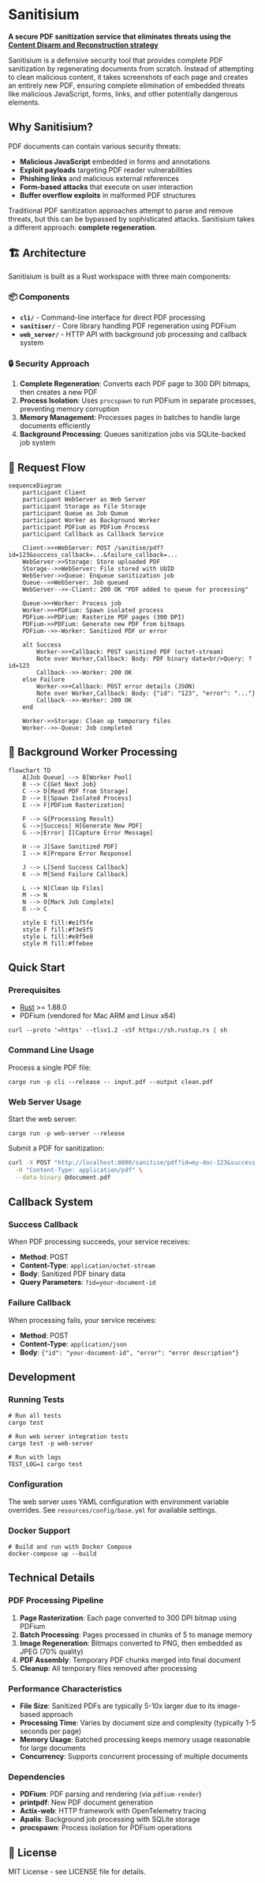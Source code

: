 # Sanitisium

**A secure PDF sanitization service that eliminates threats using the [Content Disarm and Reconstruction strategy](https://en.wikipedia.org/wiki/Content_Disarm_%26_Reconstruction)**

Sanitisium is a defensive security tool that provides complete PDF sanitization by regenerating documents from scratch. Instead of attempting to clean malicious content, it takes screenshots of each page and creates an entirely new PDF, ensuring complete elimination of embedded threats like malicious JavaScript, forms, links, and other potentially dangerous elements.

## Why Sanitisium?

PDF documents can contain various security threats:
- **Malicious JavaScript** embedded in forms and annotations
- **Exploit payloads** targeting PDF reader vulnerabilities  
- **Phishing links** and malicious external references
- **Form-based attacks** that execute on user interaction
- **Buffer overflow exploits** in malformed PDF structures

Traditional PDF sanitization approaches attempt to parse and remove threats, but this can be bypassed by sophisticated attacks. Sanitisium takes a different approach: **complete regeneration**.

## 🏗️ Architecture

Sanitisium is built as a Rust workspace with three main components:

### 📦 Components

- **`cli/`** - Command-line interface for direct PDF processing
- **`sanitiser/`** - Core library handling PDF regeneration using PDFium
- **`web_server/`** - HTTP API with background job processing and callback system

### 🔒 Security Approach

1. **Complete Regeneration**: Converts each PDF page to 300 DPI bitmaps, then creates a new PDF
2. **Process Isolation**: Uses `procspawn` to run PDFium in separate processes, preventing memory corruption
3. **Memory Management**: Processes pages in batches to handle large documents efficiently
4. **Background Processing**: Queues sanitization jobs via SQLite-backed job system

## 🌊 Request Flow

```mermaid
sequenceDiagram
    participant Client
    participant WebServer as Web Server
    participant Storage as File Storage
    participant Queue as Job Queue
    participant Worker as Background Worker
    participant PDFium as PDFium Process
    participant Callback as Callback Service

    Client->>+WebServer: POST /sanitise/pdf?id=123&success_callback=...&failure_callback=...
    WebServer->>Storage: Store uploaded PDF
    Storage-->>WebServer: File stored with UUID
    WebServer->>Queue: Enqueue sanitization job
    Queue-->>WebServer: Job queued
    WebServer-->>-Client: 200 OK "PDF added to queue for processing"

    Queue->>+Worker: Process job
    Worker->>+PDFium: Spawn isolated process
    PDFium->>PDFium: Rasterize PDF pages (300 DPI)
    PDFium->>PDFium: Generate new PDF from bitmaps
    PDFium-->>-Worker: Sanitized PDF or error
    
    alt Success
        Worker->>+Callback: POST sanitized PDF (octet-stream)
        Note over Worker,Callback: Body: PDF binary data<br/>Query: ?id=123
        Callback-->>-Worker: 200 OK
    else Failure
        Worker->>+Callback: POST error details (JSON)
        Note over Worker,Callback: Body: {"id": "123", "error": "..."}
        Callback-->>-Worker: 200 OK
    end
    
    Worker->>Storage: Clean up temporary files
    Worker-->>-Queue: Job completed
```

## 🔄 Background Worker Processing

```mermaid
flowchart TD
    A[Job Queue] --> B[Worker Pool]
    B --> C{Get Next Job}
    C --> D[Read PDF from Storage]
    D --> E[Spawn Isolated Process]
    E --> F[PDFium Rasterization]
    
    F --> G{Processing Result}
    G -->|Success| H[Generate New PDF]
    G -->|Error| I[Capture Error Message]
    
    H --> J[Save Sanitized PDF]
    I --> K[Prepare Error Response]
    
    J --> L[Send Success Callback]
    K --> M[Send Failure Callback]
    
    L --> N[Clean Up Files]
    M --> N
    N --> O[Mark Job Complete]
    O --> C
    
    style E fill:#e1f5fe
    style F fill:#f3e5f5
    style L fill:#e8f5e8
    style M fill:#ffebee
```

## Quick Start

### Prerequisites

- [Rust](https://www.rust-lang.org/) >= 1.88.0
- PDFium (vendored for Mac ARM and Linux x64)

```shell
curl --proto '=https' --tlsv1.2 -sSf https://sh.rustup.rs | sh
```

### Command Line Usage

Process a single PDF file:

```shell
cargo run -p cli --release -- input.pdf --output clean.pdf
```

### Web Server Usage

Start the web server:

```shell
cargo run -p web-server --release
```

Submit a PDF for sanitization:

```bash
curl -X POST "http://localhost:8000/sanitise/pdf?id=my-doc-123&success_callback_url=https://my-service.com/success&failure_callback_url=https://my-service.com/failure" \
  -H "Content-Type: application/pdf" \
  --data-binary @document.pdf
```

## Callback System

### Success Callback
When PDF processing succeeds, your service receives:
- **Method**: POST
- **Content-Type**: `application/octet-stream`
- **Body**: Sanitized PDF binary data
- **Query Parameters**: `?id=your-document-id`

### Failure Callback
When processing fails, your service receives:
- **Method**: POST  
- **Content-Type**: `application/json`
- **Body**: `{"id": "your-document-id", "error": "error description"}`

## Development

### Running Tests

```shell
# Run all tests
cargo test

# Run web server integration tests
cargo test -p web-server

# Run with logs
TEST_LOG=1 cargo test
```

### Configuration

The web server uses YAML configuration with environment variable overrides. See `resources/config/base.yml` for available settings.

### Docker Support

```shell
# Build and run with Docker Compose
docker-compose up --build
```

## Technical Details

### PDF Processing Pipeline

1. **Page Rasterization**: Each page converted to 300 DPI bitmap using PDFium
2. **Batch Processing**: Pages processed in chunks of 5 to manage memory
3. **Image Regeneration**: Bitmaps converted to PNG, then embedded as JPEG (70% quality)
4. **PDF Assembly**: Temporary PDF chunks merged into final document
5. **Cleanup**: All temporary files removed after processing

### Performance Characteristics

- **File Size**: Sanitized PDFs are typically 5-10x larger due to its image-based approach
- **Processing Time**: Varies by document size and complexity (typically 1-5 seconds per page)
- **Memory Usage**: Batched processing keeps memory usage reasonable for large documents
- **Concurrency**: Supports concurrent processing of multiple documents

### Dependencies

- **PDFium**: PDF parsing and rendering (via `pdfium-render`)
- **printpdf**: New PDF document generation
- **Actix-web**: HTTP framework with OpenTelemetry tracing
- **Apalis**: Background job processing with SQLite storage
- **procspawn**: Process isolation for PDFium operations

## 📝 License

MIT License - see LICENSE file for details.
